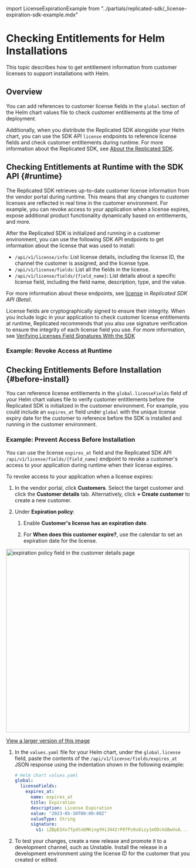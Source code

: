 import LicenseExpirationExample from "../partials/replicated-sdk/_license-expiration-sdk-example.mdx"

# Checking Entitlements for Helm Installations

This topic describes how to get entitlement information from customer licenses to support installations with Helm.

## Overview

You can add references to customer license fields in the `global` section of the Helm chart values file to check customer entitlements at the time of deployment.

Additionally, when you distribute the Replicated SDK alongside your Helm chart, you can use the SDK API `license` endpoints to reference license fields and check customer entitlements during runtime.  For more information about the Replicated SDK, see [About the Replicated SDK](replicated-sdk-overview).

## Checking Entitlements at Runtime with the SDK API {#runtime}

The Replicated SDK retrieves up-to-date customer license information from the vendor portal during runtime. This means that any changes to customer licenses are reflected in real time in the customer environment. For example, you can revoke access to your application when a license expires, expose additional product functionality dynamically based on entitlements, and more.

After the Replicated SDK is initialized and running in a customer environment, you can use the following SDK API endpoints to get information about the license that was used to install:
* `/api/v1/license/info`: List license details, including the license ID, the channel the customer is assigned, and the license type.
* `/api/v1/license/fields`: List all the fields in the license.  
* `/api/v1/license/fields/{field_name}`: List details about a specific license field, including the field name, description, type, and the value.

For more information about these endpoints, see [license](/reference/replicated-sdk-apis#license) in _Replicated SDK API (Beta)_.

License fields are cryptographically signed to ensure their integrity. When you include logic in your application to check customer license entitlements at runtime, Replicated recommends that you also use signature verification to ensure the integrity of each license field you use. For more information, see [Verifying Licenses Field Signatures With the SDK](licenses-verify-fields-sdk-api)

### Example: Revoke Access at Runtime

<LicenseExpirationExample/>

## Checking Entitlements Before Installation {#before-install}

You can reference license entitlements in the `global.licenseFields` field of your Helm chart values file to verify customer entitlements before the Replicated SDK is initialized in the customer environment. For example, you could include an `expires_at` field under `global` with the unique license expiry date for the customer to reference before the SDK is installed and running in the customer environment.
### Example: Prevent Access Before Installation

You can use the license `expires_at` field and the Replicated SDK API `/api/v1/license/fields/{field_name}` endpoint to revoke a customer's access to your application during runtime when their license expires.

To revoke access to your application when a license expires:

1. In the vendor portal, click **Customers**. Select the target customer and click the **Customer details** tab. Alternatively, click **+ Create customer** to create a new customer.

1. Under **Expiration policy**:

   1. Enable **Customer's license has an expiration date**.

   1. For **When does this customer expire?**, use the calendar to set an expiration date for the license.

  <img alt="expiration policy field in the customer details page" src="/images/customer-expiration-policy.png" width="500px"/>

  [View a larger version of this image](/images/customer-expiration-policy.png)

1. In the `values.yaml` file for your Helm chart, under the `global.license` field, paste the contents of the `/api/v1/license/fields/expires_at` JSON response using the indentation shown in the following example:

    ```yaml
    # Helm chart values.yaml
    global:
      licenseFields:
        expires_at:
          name: expires_at
          title: Expiration
          description: License Expiration
          value: "2023-05-30T00:00:00Z"
          valueType: String
          signature:
            v1: iZBpESXx7fpdtnbMKingYHiJH42rP8fPs0x8izy1mODckGBwVoA... 
    ```

1. To test your changes, create a new release and promote it to a development channel, such as Unstable. Install the release in a development environment using the license ID for the customer that you created or edited. 